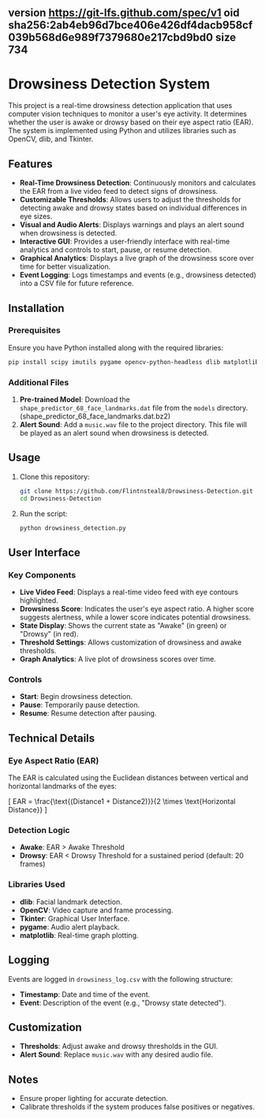 version https://git-lfs.github.com/spec/v1
oid sha256:2ab4eb96d7bce406e426df4dacb958cf039b568d6e989f7379680e217cbd9bd0
size 734
---

# Drowsiness Detection System

This project is a real-time drowsiness detection application that uses computer vision techniques to monitor a user's eye activity. It determines whether the user is awake or drowsy based on their eye aspect ratio (EAR). The system is implemented using Python and utilizes libraries such as OpenCV, dlib, and Tkinter.

## Features

- **Real-Time Drowsiness Detection**: Continuously monitors and calculates the EAR from a live video feed to detect signs of drowsiness.
- **Customizable Thresholds**: Allows users to adjust the thresholds for detecting awake and drowsy states based on individual differences in eye sizes.
- **Visual and Audio Alerts**: Displays warnings and plays an alert sound when drowsiness is detected.
- **Interactive GUI**: Provides a user-friendly interface with real-time analytics and controls to start, pause, or resume detection.
- **Graphical Analytics**: Displays a live graph of the drowsiness score over time for better visualization.
- **Event Logging**: Logs timestamps and events (e.g., drowsiness detected) into a CSV file for future reference.

## Installation

### Prerequisites

Ensure you have Python installed along with the required libraries:

```bash
pip install scipy imutils pygame opencv-python-headless dlib matplotlib pillow
```

### Additional Files
1. **Pre-trained Model**: Download the `shape_predictor_68_face_landmarks.dat` file from the `models` directory.(shape_predictor_68_face_landmarks.dat.bz2)
2. **Alert Sound**: Add a `music.wav` file to the project directory. This file will be played as an alert sound when drowsiness is detected.

## Usage

1. Clone this repository:
   ```bash
   git clone https://github.com/Flintnsteal8/Drowsiness-Detection.git
   cd Drowsiness-Detection
   ```
2. Run the script:
   ```bash
   python drowsiness_detection.py
   ```

## User Interface

### Key Components
- **Live Video Feed**: Displays a real-time video feed with eye contours highlighted.
- **Drowsiness Score**: Indicates the user's eye aspect ratio. A higher score suggests alertness, while a lower score indicates potential drowsiness.
- **State Display**: Shows the current state as "Awake" (in green) or "Drowsy" (in red).
- **Threshold Settings**: Allows customization of drowsiness and awake thresholds.
- **Graph Analytics**: A live plot of drowsiness scores over time.

### Controls
- **Start**: Begin drowsiness detection.
- **Pause**: Temporarily pause detection.
- **Resume**: Resume detection after pausing.

## Technical Details

### Eye Aspect Ratio (EAR)
The EAR is calculated using the Euclidean distances between vertical and horizontal landmarks of the eyes:

\[
EAR = \frac{\text{(Distance1 + Distance2)}}{2 \times \text{Horizontal Distance}}
\]

### Detection Logic
- **Awake**: EAR > Awake Threshold
- **Drowsy**: EAR < Drowsy Threshold for a sustained period (default: 20 frames)

### Libraries Used
- **dlib**: Facial landmark detection.
- **OpenCV**: Video capture and frame processing.
- **Tkinter**: Graphical User Interface.
- **pygame**: Audio alert playback.
- **matplotlib**: Real-time graph plotting.

## Logging
Events are logged in `drowsiness_log.csv` with the following structure:
- **Timestamp**: Date and time of the event.
- **Event**: Description of the event (e.g., "Drowsy state detected").

## Customization
- **Thresholds**: Adjust awake and drowsy thresholds in the GUI.
- **Alert Sound**: Replace `music.wav` with any desired audio file.

## Notes
- Ensure proper lighting for accurate detection.
- Calibrate thresholds if the system produces false positives or negatives.

